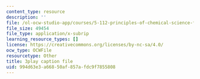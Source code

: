 ```yaml
---
content_type: resource
description: ''
file: /ol-ocw-studio-app/courses/5-112-principles-of-chemical-science-fall-2005/994d63e3a66850af857afdc9f7855808_OpmQh1ChWdE.vtt
file_size: 49454
file_type: application/x-subrip
learning_resource_types: []
license: https://creativecommons.org/licenses/by-nc-sa/4.0/
ocw_type: OCWFile
resourcetype: Other
title: 3play caption file
uid: 994d63e3-a668-50af-857a-fdc9f7855808
---
```

